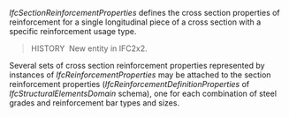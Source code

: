 _IfcSectionReinforcementProperties_ defines the cross section properties of reinforcement for a single longitudinal piece of a cross section with a specific reinforcement usage type.

> HISTORY&nbsp; New entity in IFC2x2.

Several sets of cross section reinforcement properties represented by instances of _IfcReinforcementProperties_ may be attached to the section reinforcement properties (_IfcReinforcementDefinitionProperties_ of _IfcStructuralElementsDomain_ schema), one for each combination of steel grades and reinforcement bar types and sizes.